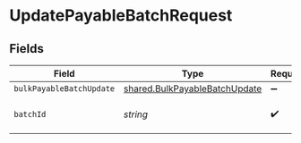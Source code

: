 # UpdatePayableBatchRequest


## Fields

| Field                                                                                 | Type                                                                                  | Required                                                                              | Description                                                                           |
| ------------------------------------------------------------------------------------- | ------------------------------------------------------------------------------------- | ------------------------------------------------------------------------------------- | ------------------------------------------------------------------------------------- |
| `bulkPayableBatchUpdate`                                                              | [shared.BulkPayableBatchUpdate](../../../sdk/models/shared/bulkpayablebatchupdate.md) | :heavy_minus_sign:                                                                    | N/A                                                                                   |
| `batchId`                                                                             | *string*                                                                              | :heavy_check_mark:                                                                    | Unique identifier for a batch                                                         |